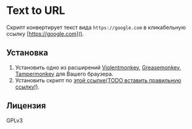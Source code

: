 # Text to URL

Скрипт конвертирует текст вида `https://google.com` в кликабельную ссылку [https://google.com]().

## Установка
1. Установить одно из расширений [Violentmonkey](https://violentmonkey.github.io/get-it/), [Greasemonkey](https://www.greasespot.net), [Tampermonkey](https://tampermonkey.net/) для Вашего браузера.
2. Установить скрипт по [этой ссылке(TODO вставить правильную ссылку!)](https://greasyfork.org/scripts/40305-automatic-url-decoder/code/Automatic%20URL%20Decoder.user.js).

## Лицензия
GPLv3